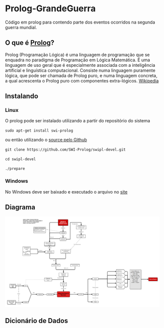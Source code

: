 # Prolog-GrandeGuerra
Código em prolog para contendo parte dos eventos ocorridos na segunda guerra mundial.

## O que é [Prolog](http://www.swi-prolog.org/)?
Prolog (Programação Lógica) é uma linguagem de programação que se enquadra no paradigma de Programação em Lógica Matemática. É uma linguagem de uso geral que é especialmente associada com a inteligência artificial e linguística computacional. Consiste numa linguagem puramente lógica, que pode ser chamada de Prolog puro, e numa linguagem concreta, a qual acrescenta o Prolog puro com componentes extra-lógicos. [Wikipedia](https://pt.wikipedia.org/wiki/Prolog)

## Instalando

### Linux
O prolog pode ser instalado utilizando a partir do repositório do sistema

`sudo apt-get install swi-prolog`

ou então utilizando o [source pelo Github](https://github.com/SWI-Prolog/swipl-devel)

`git clone https://github.com/SWI-Prolog/swipl-devel.git`

`cd swipl-devel`

`./prepare`

### Windows
No Windows deve ser baixado e executado o arquivo no [site](http://www.swi-prolog.org/download/daily/bin/)

## Diagrama 
![Diagrama do mundo](https://github.com/Arthurcn96/Prolog-GrandeGuerra/blob/master/ImagemComp.png)

## Dicionário de Dados
